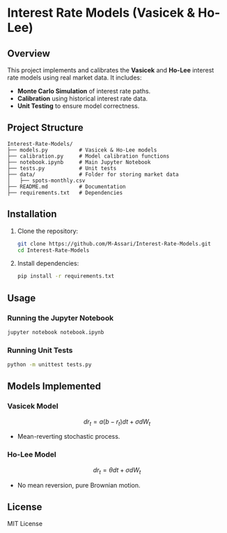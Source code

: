
# Interest Rate Models (Vasicek & Ho-Lee)

## Overview
This project implements and calibrates the **Vasicek** and **Ho-Lee** interest rate models using real market data. It includes:
- **Monte Carlo Simulation** of interest rate paths.
- **Calibration** using historical interest rate data.
- **Unit Testing** to ensure model correctness.

## Project Structure
```
Interest-Rate-Models/
├── models.py          # Vasicek & Ho-Lee models
├── calibration.py     # Model calibration functions
├── notebook.ipynb     # Main Jupyter Notebook
├── tests.py           # Unit tests
├── data/              # Folder for storing market data
│   ├── spots-monthly.csv
├── README.md          # Documentation
├── requirements.txt   # Dependencies
```

## Installation
1. Clone the repository:
   ```bash
   git clone https://github.com/M-Assari/Interest-Rate-Models.git
   cd Interest-Rate-Models
   ```
2. Install dependencies:
   ```bash
   pip install -r requirements.txt
   ```

## Usage
### Running the Jupyter Notebook
```bash
jupyter notebook notebook.ipynb
```

### Running Unit Tests
```bash
python -m unittest tests.py
```

## Models Implemented
### Vasicek Model
$$
d r_t = a (b - r_t) dt + \sigma dW_t
$$
- Mean-reverting stochastic process.

### Ho-Lee Model
$$
d r_t = \theta dt + \sigma dW_t
$$
- No mean reversion, pure Brownian motion.

## License
MIT License
